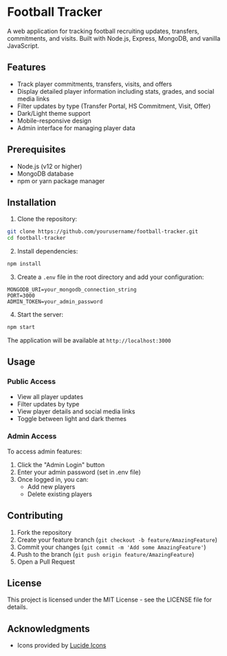 # Football Tracker

A web application for tracking football recruiting updates, transfers, commitments, and visits. Built with Node.js, Express, MongoDB, and vanilla JavaScript.

## Features

- Track player commitments, transfers, visits, and offers
- Display detailed player information including stats, grades, and social media links
- Filter updates by type (Transfer Portal, HS Commitment, Visit, Offer)
- Dark/Light theme support
- Mobile-responsive design
- Admin interface for managing player data

## Prerequisites

- Node.js (v12 or higher)
- MongoDB database
- npm or yarn package manager

## Installation

1. Clone the repository:
```bash
git clone https://github.com/yourusername/football-tracker.git
cd football-tracker
```

2. Install dependencies:
```bash
npm install
```

3. Create a `.env` file in the root directory and add your configuration:
```
MONGODB_URI=your_mongodb_connection_string
PORT=3000
ADMIN_TOKEN=your_admin_password
```

4. Start the server:
```bash
npm start
```

The application will be available at `http://localhost:3000`

## Usage

### Public Access
- View all player updates
- Filter updates by type
- View player details and social media links
- Toggle between light and dark themes

### Admin Access
To access admin features:
1. Click the "Admin Login" button
2. Enter your admin password (set in .env file)
3. Once logged in, you can:
   - Add new players
   - Delete existing players

## Contributing

1. Fork the repository
2. Create your feature branch (`git checkout -b feature/AmazingFeature`)
3. Commit your changes (`git commit -m 'Add some AmazingFeature'`)
4. Push to the branch (`git push origin feature/AmazingFeature`)
5. Open a Pull Request

## License

This project is licensed under the MIT License - see the LICENSE file for details.

## Acknowledgments

- Icons provided by [Lucide Icons](https://lucide.dev/)